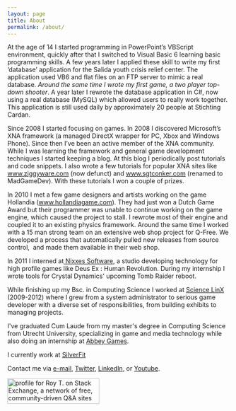 ```yaml
---
layout: page
title: About
permalink: /about/
---
```


At the age of 14 I started programming in PowerPoint’s VBScript environment, quickly after that I switched to Visual Basic 6 learning basic programming skills. A few years later I applied these skill to write my first ‘database’ application for the Salida youth crisis relief center. The application used VB6 and flat files on an FTP server to mimic a real database. <em>Around the same time I wrote my first game, a two player top-down shooter</em>. A year later I rewrote the database application in C#, now using a real database (MySQL) which allowed users to really work together. This application is still used daily by approximately 20 people at Stichting Cardan.

Since 2008 I started focusing on games. In 2008 I discovered Microsoft’s XNA framework (a managed DirectX wrapper for PC, Xbox and Windows Phone). Since then I’ve been an active member of the XNA community. While I was learning the framework and general game development techniques I started keeping a blog. At this blog I periodically post tutorials and code snippets. I also wrote a few tutorials for popular XNA sites like <a href="http://www.ziggyware.com">www.ziggyware.com</a> (now defunct) and <a href="http://www.madgamedev.com">www.sgtconker.com</a> (renamed to MadGameDev). With these tutorials I won a couple of prizes.

In 2010 I met a few game designers and artists working on the game Hollandia (<a href="http://www.hollandiagame.com">www.hollandiagame.com</a>). They had just won a Dutch Game Award but their programmer was unable to continue working on the game engine, which caused the project to stall. I rewrote most of their engine and coupled it to an existing physics framework. Around the same time I worked with a 15 man strong team on an extensive web shop project for Q-Free. We developed a process that automatically pulled new releases from source control,  and made them available in their web shop.

In 2011 I interned at<a title="Nixxes" href="http://www.nixxes.com/"> Nixxes Software</a>, a studio developing technology for high profile games like Deus Ex : Human Revolution. During my internship I wrote tools for Crystal Dynamics' upcoming Tomb Raider reboot.

While finishing up my Bsc. in Computing Science I worked at <a href="http://www.sciencelinx.nl">Science LinX</a> (2009-2012) where I grew from a system administrator to serious game developer with a diverse set of responsibilities, from building exhibits to managing projects.

I've graduated Cum Laude from my master's degree in Computing Science from Utrecht University, specializing in game and media technology while also doing an internship at <a href="http://www.abbeygames.com">Abbey Games</a>.

I currently work at <a href="http://silverfit.nl">SilverFit</a>

Contact me via <a href="mailto:roy-t@hotmail.com">e-mail</a>, <a href="https://twitter.com/roytries">Twitter</a>, <a href="http://www.linkedin.com/pub/roy-triesscheijn/32/38a/387">LinkedIn</a>, or <a href="http://www.youtube.com/user/roytri">Youtube</a>.

<a href="http://stackexchange.com/users/199657"><img class="alignright" title="profile for Roy T. on Stack Exchange, a network of free, community-driven Q&amp;A sites" alt="profile for Roy T. on Stack Exchange, a network of free, community-driven Q&amp;A sites" src="http://stackexchange.com/users/flair/199657.png" width="208" height="58" />
</a>


